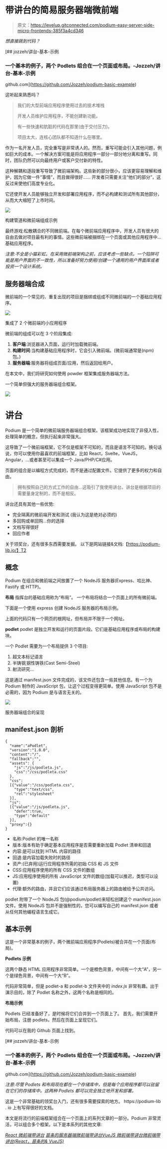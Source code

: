 # 带讲台的简易服务器端微前端

> 原文：<https://levelup.gitconnected.com/podium-easy-server-side-micro-frontends-385f3a4cd346>

*想直接跳到代码？*

[](https://github.com/Jozzeh/podium-basic-example) [## jozzeh/讲台-基本-示例

### 一个基本的例子，两个 Podlets 组合在一个页面或布局。-Jozzeh/讲台-基本-示例

github.com](https://github.com/Jozzeh/podium-basic-example) 

这听起来熟悉吗？

> 我们的大型前端应用程序使用过去的技术堆栈
> 
> 开发人员维护应用程序，不能创建新功能。
> 
> 有一些快速和肮脏的代码在那里(由于交付压力)。
> 
> 项目太大，连核心团队都不知道什么在哪里。

作为一名开发人员，完全重写是非常诱人的。然而，重写可能会引入其他问题，例如巨大的成本。一个解决方案可能是将应用程序一部分一部分地分离和重写。同时，团队仍然可以向最终用户或客户交付新的特性。

这种解耦和逐段重写导致了微前端架构。这些新的部分很小，应该更容易理解和维护，因为它做一件“事情”，而且做得很好……
开发者只需要关注“他们的部分”，这反过来使他们高度专业化。

它还使开发人员能够独立开发和部署应用程序，而不必构建和测试所有其他部分，从而大大缩短了上市时间。

![](img/1accc87a5d0626b96390dc5d31452407.png)

构建管道和微前端组成示例

最终游戏:松散耦合的不同微前端。在每个微前端应用程序中，开发人员有很大的自由去做对项目最有利的事情。这些微前端被捆绑在一个页面或其他应用程序中…基础应用程序。

*注意:不全是小猫彩虹。在采用微前端架构之前，应该考虑一些缺点。一个陷阱可能是用户界面的不一致性，所以准备好努力使用/创建一个通用的用户界面库或者投资一个设计系统。*

## 服务器端合成

微前端的一个常见的、重复出现的项目是捆绑或组成不同微前端的一个基础应用程序。

![](img/a8356d10fa9eb5659fad84f6ff41a6ba.png)

集成了 2 个微前端的小应用程序

微前端的组成可以在 3 个阶段集成:

1.  **客户端**:浏览器进入页面，运行时加载微前端。
2.  **构建时间**:当构建基础应用程序时，它会引入微前端。(微前端通常是(npm)包。)
3.  **服务器端**:服务器将组成页面/应用，然后返回给用户。

在本文中，我们将研究如何使用 powder 框架集成服务器端方法。

一个简单但强大的服务器端组合框架。

![](img/7a6ec4c866ea543bc6314a87889d2102.png)

# 讲台

Podium 是一个简单的微前端服务器端组合框架。该框架成功地实现了非侵入性，处理简单的概念，但执行起来非常强大。

这导致了一个微前端框架，它不仅是框架不可知的，而且是语言不可知的。换句话说，你可以使用你最喜欢的前端框架，比如 React，Svelte，VueJS，Angular，…或者甚至可以集成一个 Java/PHP/C#应用。

页面的组合是以编程方式完成的，而不是通过配置文件。它提供了更多的权力和自由。

> 拥有按照自己的方式工作的自由…这吸引了我使用讲台。讲台是根据项目的需要量身定制的，而不是相反。

讲台还具有其他一些优势:

*   完全隔离的微前端开发和测试
    (我认为这是绝对必须的)
*   多回购或单回购…你的选择
*   文档写得很好
*   回应作者

关于领奖台，还有很多东西需要发掘。
以下是网站链接&文档:【https://podium-lib.io/】T2

## 概念

Podium 在组合和微前端之间放置了一个 NodeJS 服务器(Express、哈比神、Fastify 或 HTTP)。

**布局** 指挥台的基础应用称为“布局”。
一个布局将结合一个页面上的所有微前端。

下面是一个使用 express 创建 NodeJS 服务器的布局示例。

上面的代码只有一个网页的根网址，但布局并不限于一个网址。

**podlet** podlet 是独立开发和运行的页面片段。它们是基础应用程序或布局的构建块。

一个 Podlet 需要为一个布局提供 3 个项目:

1.  超文本标记语言
2.  半铸钢ˌ钢性铸铁(Cast Semi-Steel)
3.  射流研究…

这是通过 manifest.json 文件完成的，该文件还包含一些其他信息。有一个为 Podium 制作的 JavaScript 包，让这个过程变得更简单。使用 JavaScript 包不是必需的，因为 Podium 是与语言无关的。

![](img/05383f693de81abbadeeaf71af3a5fe4.png)

服务器端组合的呈现

## manifest.json 剖析

```
{
  "name":"aPodlet",
  "version":"1.0.0",
  "content":"/",
  "fallback":"",
  "assets": {
    "js":"/js/podleta.js",
    "css":"/css/podleta.css"
  },
  "css":
  [{"value":"/css/podleta.css",
    "type":"text/css",
    "rel":"stylesheet"
  }],
  "js":
  [{"value":"/js/podleta.js",
    "defer":true,
    "type":"default"
  }],
  "proxy":{}
}
```

*   名称:Podlet 的唯一名称
*   版本:版本有助于确定基本应用程序是否需要重新加载 Podlet 清单和回退
*   内容:是可以找到 HTML 内容的路径
*   回退:是内容加载失败时的路径
*   资产:(已弃用)运行应用程序所需的初始 CSS 和 JS 文件
*   CSS:应用程序使用的所有 CSS 文件的数组
*   JS:应用程序使用的所有 JavaScript 文件的数组(加载可以推迟，类型可以设置)
*   代理:额外的路由，并且它们应该通过布局服务器上的路由被给予公共访问。

podlet 附带了一个 NodeJS 包(@podium/podlet)来轻松创建这个 manifest.json 文件。使用 NodeJS 包并不是强制性的，您可以编写自己的 manifest.json 或者从任何其他编程语言生成它。

## 基本示例

这是一个非常基本的例子，两个微前端应用程序(Podlets)被合并在一个页面(布局)。

**Podlets 示例**

这两个静态 HTML 应用程序非常简单。一个是橙色背景，中间有一个大“A”，另一个是绿色背景，中间有一个大“B”。

代码非常简单，但是 podlet-a 和 podlet-b 文件夹中的 *index.js* 非常有趣。出于演示目的，除了 Podlet 名称之外，这两个名称是相同的。

**布局示例**

Podlets 已经准备好了，是时候将它们合并到一个页面上了。
首先，我们需要开始布局，注册 podlets，然后在页面上呈现它们。

代码可以在我的 Github 页面上找到。

[](https://github.com/Jozzeh/podium-basic-example) [## jozzeh/讲台-基本-示例

### 一个基本的例子，两个 Podlets 组合在一个页面或布局。-Jozzeh/讲台-基本-示例

github.com](https://github.com/Jozzeh/podium-basic-example) 

*注意:尽管 Podlets 和布局现在都在一个存储库中，但是每个应用程序都可以驻留在它们的存储库中。这两种 Podlets 都可以完全独立地开发和部署。*

这是一个非常基础的领奖台入门，还有很多需要探索的地方。
https://podium-lib . io 上有写得很好的文档。

本文是将流行的前端框架组合在一个页面上的系列文章的一部分。Podium 非常灵活，可以组合多个框架。以下是本系列的其他文章:

[*React 微前端带讲台*](https://medium.com/@jozzeh/react-micro-frontends-with-podium-dd832075d924) [*苗条的服务器端微前端带讲台*](https://medium.com/@jozzeh/easy-svelte-micro-frontends-with-podium-34aa949bed02)[*VueJS 微前端带讲台*](https://medium.com/@jozzeh/vue-micro-frontends-with-podium-7d4d96b36596)[*微前端带讲台(React，苗条的& VueJS)*](https://medium.com/@jozzeh/react-vue-svelte-on-one-page-with-micro-frontends-f740b3ee6979)